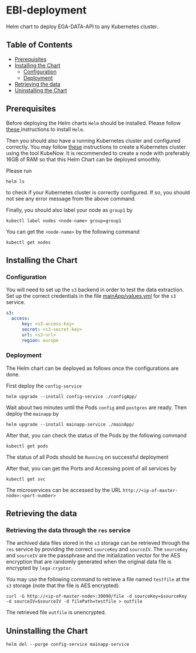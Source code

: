 # EBI-deployment

Helm chart to deploy EGA-DATA-API to any Kubernetes cluster.

## Table of Contents

- [Prerequisites](#Prerequisites)
- [Installing the Chart](#Installing-the-Chart)
    - [Configuration](#Chart-configuration)
    - [Deployment](#Chart-deployment)
- [Retrieving the data](#Retrieving-the-data)
- [Uninstalling the Chart](#Uninstalling-the-Chart)

## Prerequisites

Before deploying the Helm charts `Helm` should be installed. Please follow [these ](https://docs.helm.sh/using_helm#install-helm) instructions to install `Helm`.

Then you should also have a running Kubernetes cluster and configured correctly. You may follow [these](https://kubenow.readthedocs.io/en/stable/getting_started/bootstrap.html#deploy-on-openstack) instructions to create a Kubernetes cluster using the tool KubeNow. It is recommended to create a node with preferably 16GB of RAM so that this Helm Chart can be deployed smoothly.

Please run

    helm ls

to check if your Kubernetes cluster is correctly configured. If so, you should not see any error message from the above command.

Finally, you should also label your node as `group1` by 

    kubectl label nodes <node-name> group=group1

You can get the `<node-name>` by the following command

    kubectl get nodes

## Installing the Chart

### Configuration

You will need to set up the `s3` backend in order to test the data extraction.
Set up the correct credentials in the file
[mainApp/values.yml](mainApp/values.yml) for the `s3` service.

```yaml
s3:
  access:
      key: <s3-access-key>
      secret: <s3-secret-key>
      url: <s3-url>
      region: europe
```

### Deployment

The Helm chart can be deployed as follows once the configurations are done.

First deploy the `config-service`

    helm upgrade --install config-service ./configApp/

Wait about two minutes until the Pods `config` and `postgres` are ready. Then deploy the `mainapp` by

    helm upgrade --install mainapp-service ./mainApp/

After that, you can check the status of the Pods by the following command 

    kubectl get pods

The status of all Pods should be `Running` on successful deployment

After that, you can get the Ports and Accessing point of all services by 

    kubectl get svc

The microservices can be accessed by the URL `http://<ip-of-master-node>:<port-number>`

## Retrieving the data

### Retrieving the data through the `res` service

The archived data files stored in the `s3` storage can be retrieved through the
`res` service by providing the correct `sourceKey` and `sourceIV`. The
`sourceKey` and `sourceIV` are the  passphrase and the initialization
vector for the AES encryption that are randomly generated when the original
data file is encrypted by `lega-cryptor`.

You may use the following command to retrieve a file named `testfile` at the `s3`
storage (note that the file is AES encrypted).

    curl -G http://<ip-of-master-node>:30090/file -d sourceKey=$sourceKey -d sourceIV=$sourceIV -d filePath=testfile > outfile

The retrieved file `outfile` is unencrypted.

## Uninstalling the Chart

    helm del --purge config-service mainapp-service

